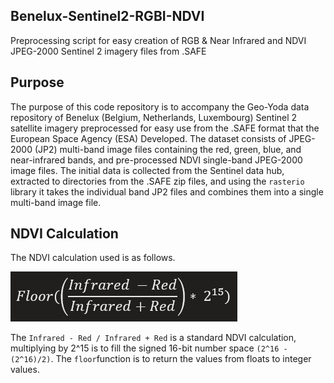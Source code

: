 ## Benelux-Sentinel2-RGBI-NDVI
Preprocessing script for easy creation of RGB &amp; Near Infrared and NDVI JPEG-2000 Sentinel 2 imagery files from .SAFE

## Purpose

The purpose of this code repository is to accompany the Geo-Yoda data repository of Benelux (Belgium, Netherlands, Luxembourg) Sentinel 2 satellite imagery preprocessed for easy use from the .SAFE format that the European Space Agency (ESA) Developed. The dataset consists of JPEG-2000 (JP2) multi-band image files containing the red, green, blue, and near-infrared bands, and pre-processed NDVI single-band JPEG-2000 image files. The initial data is collected from the Sentinel data hub, extracted to directories from the .SAFE zip files, and using the `rasterio` library it takes the individual band JP2 files and combines them into a single multi-band image file. 

## NDVI Calculation

The NDVI calculation used is as follows. 

![NDVI Equation](https://github.com/gspeed0689/Benelux-Sentinel2-RGBI-NDVI/raw/main/NDVI_Equation.PNG)

The `Infrared - Red / Infrared + Red` is a standard NDVI calculation, multiplying by 2^15 is to fill the signed 16-bit number space `(2^16 - (2^16)/2)`. The `floor`function is to return the values from floats to integer values. 
